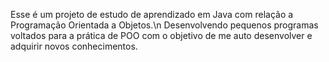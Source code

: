 Esse é um projeto de estudo de aprendizado em Java com relação a Programação Orientada a Objetos.\n
Desenvolvendo pequenos programas voltados para a prática de POO com o objetivo de me auto desenvolver e adquirir novos conhecimentos.
